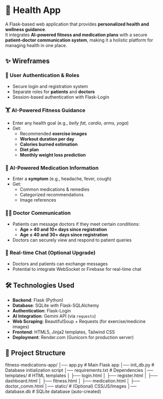 # 🏥 Health App

A Flask-based web application that provides **personalized health and wellness guidance**.  
It integrates **AI-powered fitness and medication plans** with a secure **patient-doctor communication system**, making it a holistic platform for managing health in one place.  


## ✨ Wireframes





### 👤 User Authentication & Roles
- Secure login and registration system  
- Separate roles for **patients** and **doctors**  
- Session-based authentication with Flask-Login  

### 🏋️ AI-Powered Fitness Guidance
- Enter any health goal (e.g., *belly fat, cardio, arms, yoga*)  
- Get:
  - Recommended **exercise images**  
  - **Workout duration per day**  
  - **Calories burned estimation**  
  - **Diet plan**  
  - **Monthly weight loss prediction**  

### 💊 AI-Powered Medication Information
- Enter a **symptom** (e.g., headache, fever, cough)  
- Get:
  - Common medications & remedies  
  - Categorized recommendations  
  - Image references  

### 👨‍⚕️ Doctor Communication
- Patients can message doctors if they meet certain conditions:
  - **Age > 40 and 10+ days since registration**  
  - **Age ≤ 40 and 30+ days since registration**  
- Doctors can securely view and respond to patient queries  

### 💬 Real-time Chat (Optional Upgrade)
- Doctors and patients can exchange messages  
- Potential to integrate WebSocket or Firebase for real-time chat  



## 🛠️ Technologies Used

- **Backend**: Flask (Python)  
- **Database**: SQLite with Flask-SQLAlchemy  
- **Authentication**: Flask-Login  
- **AI Integration**: Gemini API (via `requests`)  
- **Web Scraping**: BeautifulSoup + Requests (for exercise/medicine images)  
- **Frontend**: HTML5, Jinja2 templates, Tailwind CSS  
- **Deployment**: Render.com (Gunicorn for production server)  



## 📂 Project Structure

fitness-medications-app/
│── app.py              # Main Flask app
│── init_db.py          # Database initialization script
│── requirements.txt    # Dependencies
│── templates/          # HTML templates
│   ├── login.html
│   ├── register.html
│   ├── dashboard.html
│   ├── fitness.html
│   ├── medication.html
│   ├── doctor_comm.html
│── static/             # (Optional) CSS/JS/Images
│── database.db         # SQLite database (auto-created)


